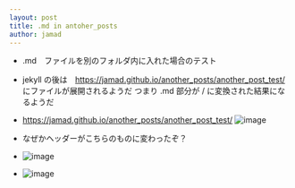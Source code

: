 ```yaml
---
layout: post
title: .md in antoher_posts 
author: jamad
---
```


<link rel="stylesheet" type="text/css" href="/assets/css/theme.css">
 
* .md　ファイルを別のフォルダ内に入れた場合のテスト  

* jekyll の後は　https://jamad.github.io/another_posts/another_post_test/ にファイルが展開されるようだ  つまり .md 部分が / に変換された結果になるようだ 

* https://jamad.github.io/another_posts/another_post_test/
![image](https://github.com/jamad/jamad.github.io/assets/949913/182a5cb0-3081-4b6d-8c77-2f38a89fcdda)

* なぜかヘッダーがこちらのものに変わったぞ？
* ![image](https://github.com/jamad/jamad.github.io/assets/949913/3e061430-6449-45b3-bbcb-97d5c985197d)
* ![image](https://github.com/jamad/jamad.github.io/assets/949913/63beac46-48eb-4d76-94ec-43152165220a)

